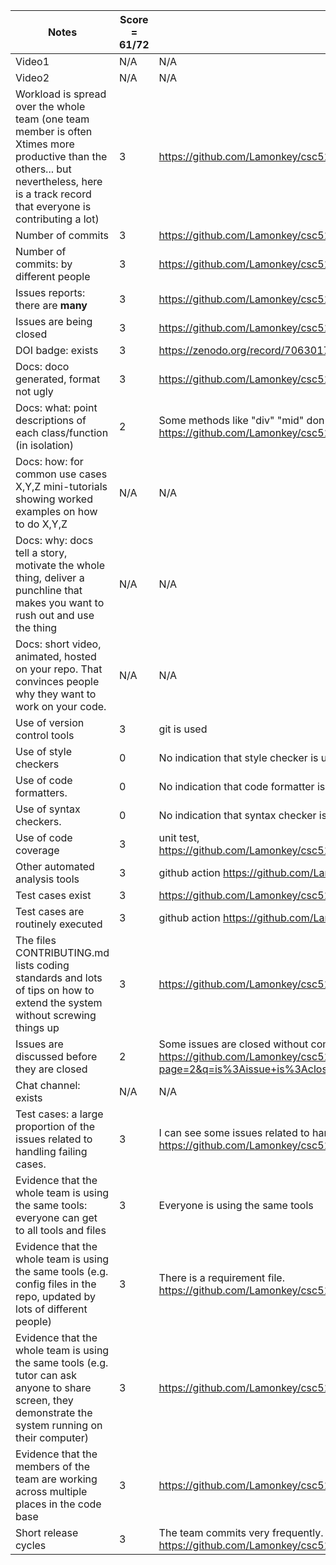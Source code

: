 |Notes|Score = 61/72|Evidence|
|-----|---------|------|
|Video1|N/A|N/A| 
|Video2|N/A|N/A| 
|Workload is spread over the whole team (one team member is often Xtimes more productive than the others... but nevertheless, here is a track record that everyone is contributing a lot)|3|https://github.com/Lamonkey/csc510_hw/graphs/contributors|
|Number of commits|3|https://github.com/Lamonkey/csc510_hw/commits/main|
|Number of commits: by different people|3|https://github.com/Lamonkey/csc510_hw/graphs/contributors|
|Issues reports: there are **many**|3|https://github.com/Lamonkey/csc510_hw/issues|
|Issues are being closed|3|https://github.com/Lamonkey/csc510_hw/issues?q=is%3Aissue+is%3Aclosed|
|DOI badge: exists|3|https://zenodo.org/record/7063017#.YzIv4-zMJhE|
|Docs: doco generated, format not ugly |3|https://github.com/Lamonkey/csc510_hw/tree/main/docs/code|
|Docs: what: point descriptions of each class/function (in isolation) |2| Some methods like "div" "mid" don't have descriptions. https://github.com/Lamonkey/csc510_hw/blob/main/docs/code/Num.html|
|Docs: how: for common use cases X,Y,Z mini-tutorials showing worked examples on how to do X,Y,Z|N/A|N/A|
|Docs: why: docs tell a story, motivate the whole thing, deliver a punchline that makes you want to rush out and use the thing|N/A|N/A|
|Docs: short video, animated, hosted on your repo. That convinces people why they want to work on your code.|N/A|N/A|
|Use of version control tools|3|git is used|
|Use of style checkers |0| No indication that style checker is used|
|Use of code formatters. |0|No indication that code formatter is used|
|Use of syntax checkers. |0|No indication that syntax checker is used|
|Use of code coverage |3|unit test, https://github.com/Lamonkey/csc510_hw/actions/workflows/python_unit_test.yml|
|Other automated analysis tools|3|github action https://github.com/Lamonkey/csc510_hw/actions|
|Test cases exist|3|https://github.com/Lamonkey/csc510_hw/tree/main/test|
|Test cases are routinely executed|3|github action https://github.com/Lamonkey/csc510_hw/actions|
|The files CONTRIBUTING.md lists coding standards and lots of tips on how to extend the system without screwing things up|3|https://github.com/Lamonkey/csc510_hw/blob/main/CONTRIBUTING.md|
|Issues are discussed before they are closed|2|Some issues are closed without comments. https://github.com/Lamonkey/csc510_hw/issues?page=2&q=is%3Aissue+is%3Aclosed|
|Chat channel: exists|N/A|N/A|
|Test cases: a large proportion of the issues related to handling failing cases.|3| I can see some issues related to handling failing cases or bug. https://github.com/Lamonkey/csc510_hw/issues|
|Evidence that the whole team is using the same tools: everyone can get to all tools and files|3| Everyone is using the same tools|
|Evidence that the whole team is using the same tools (e.g. config files in the repo, updated by lots of different people)|3|There is a requirement file. https://github.com/Lamonkey/csc510_hw/blob/main/requirements.txt|
|Evidence that the whole team is using the same tools (e.g. tutor can ask anyone to share screen, they demonstrate the system running on their computer)|3|https://github.com/Lamonkey/csc510_hw/blob/main/requirements.txt|
|Evidence that the members of the team are working across multiple places in the code base|3|https://github.com/Lamonkey/csc510_hw/commits/main|
|Short release cycles |3|The team commits very frequently. https://github.com/Lamonkey/csc510_hw/commits/main|
